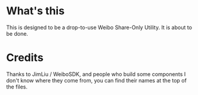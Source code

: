 # What's this
This is designed to be a drop-to-use Weibo Share-Only Utility.
It is about to be done.

# Credits
Thanks to JimLiu / WeiboSDK, and people who build some components I don't know where they come from, you can find their names at the top of the files.
